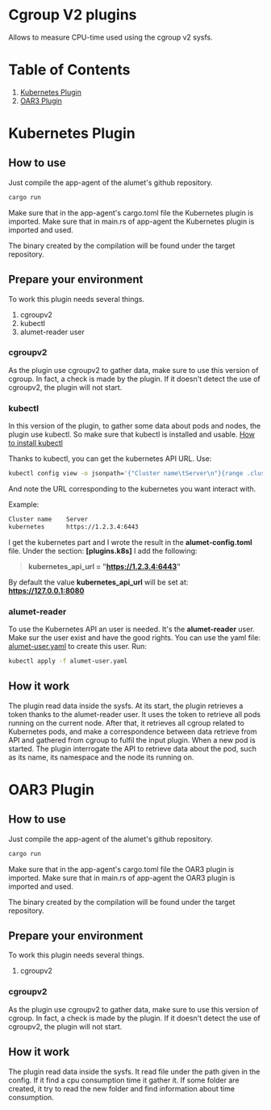 # Cgroup V2 plugins

Allows to measure CPU-time used using the cgroup v2 sysfs.

# Table of Contents
1. [Kubernetes Plugin](#Kubernetes-Plugin)
2. [OAR3 Plugin](#OAR3-Plugin)

# Kubernetes Plugin

## How to use

Just compile the app-agent of the alumet's github repository.

```bash
cargo run
```

Make sure that in the app-agent's cargo.toml file the Kubernetes plugin is imported.
Make sure that in main.rs of app-agent the Kubernetes plugin is imported and used.

The binary created by the compilation will be found under the target repository.

## Prepare your environment

To work this plugin needs several things.

1. cgroupv2
2. kubectl
3. alumet-reader user

### cgroupv2

As the plugin use cgroupv2 to gather data, make sure to use this version of cgroup. In fact, a check is made by the plugin.
If it doesn't detect the use of cgroupv2, the plugin will not start.

### kubectl

In this version of the plugin, to gather some data about pods and nodes, the plugin use kubectl. So make sure that kubectl is installed and usable.
[How to install kubectl](https://kubernetes.io/docs/tasks/tools/install-kubectl-linux/)

Thanks to kubectl, you can get the kubernetes API URL.
Use:

```bash
kubectl config view -o jsonpath='{"Cluster name\tServer\n"}{range .clusters[*]}{.name}{"\t"}{.cluster.server}{"\n"}{end}'
```

And note the URL corresponding to the kubernetes you want interact with.

Example:

```bash
Cluster name    Server
kubernetes      https://1.2.3.4:6443
```

I get the kubernetes part and I wrote the result in the **alumet-config.toml** file.
Under the section: **[plugins.k8s]** I add the following:
> **kubernetes_api_url = "https://1.2.3.4:6443"**

By default the value **kubernetes_api_url** will be set at: **https://127.0.0.1:8080**

### alumet-reader

To use the Kubernetes API an user is needed. It's the **alumet-reader** user. Make sur the user exist and have the good rights.
You can use the yaml file: [alumet-user.yaml](./alumet-user.yaml) to create this user.
Run:

```bash
kubectl apply -f alumet-user.yaml
```

## How it work

The plugin read data inside the sysfs. At its start, the plugin retrieves a token thanks to the alumet-reader user. It uses the token to retrieve all pods running on the current node.
After that, it retrieves all cgroup related to Kubernetes pods, and make a correspondence between data retrieve from API and gathered from cgroup to fulfil the input plugin.
When a new pod is started. The plugin interrogate the API to retrieve data about the pod, such as its name, its namespace and the node its running on.

# OAR3 Plugin

## How to use

Just compile the app-agent of the alumet's github repository.

```bash
cargo run
```

Make sure that in the app-agent's cargo.toml file the OAR3 plugin is imported.
Make sure that in main.rs of app-agent the OAR3 plugin is imported and used.

The binary created by the compilation will be found under the target repository.

## Prepare your environment

To work this plugin needs several things.

1. cgroupv2

### cgroupv2

As the plugin use cgroupv2 to gather data, make sure to use this version of cgroup. In fact, a check is made by the plugin.
If it doesn't detect the use of cgroupv2, the plugin will not start.


## How it work

The plugin read data inside the sysfs. It read file under the path given in the config. If it find a cpu consumption time it gather it. If some folder are created, it try to read the new folder and find information about time consumption.
